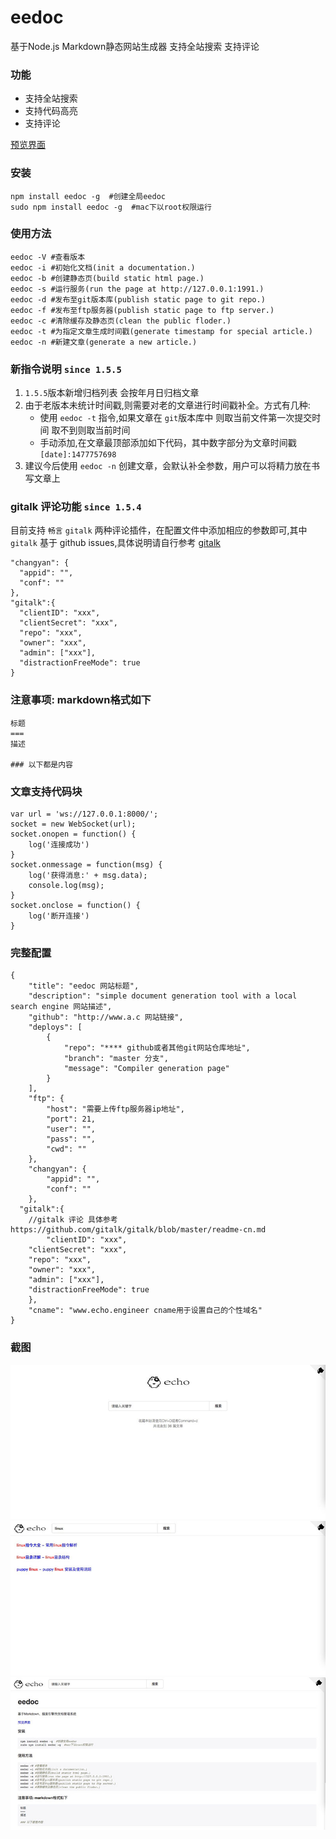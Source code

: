 <!--this code is generated by eedoc,do not edit.-->
[date]:1477757698
eedoc
===
基于Node.js Markdown静态网站生成器 支持全站搜索 支持评论

### 功能
- 支持全站搜索
- 支持代码高亮
- 支持评论

[预览界面](https://pluckypan.github.io)

### 安装
```
npm install eedoc -g  #创建全局eedoc
sudo npm install eedoc -g  #mac下以root权限运行
```

### 使用方法
```
eedoc -V #查看版本
eedoc -i #初始化文档(init a documentation.)
eedoc -b #创建静态页(build static html page.)
eedoc -s #运行服务(run the page at http://127.0.0.1:1991.)
eedoc -d #发布至git版本库(publish static page to git repo.)
eedoc -f #发布至ftp服务器(publish static page to ftp server.)
eedoc -c #清除缓存及静态页(clean the public floder.)
eedoc -t #为指定文章生成时间戳(generate timestamp for special article.)
eedoc -n #新建文章(generate a new article.)
```

### 新指令说明 `since 1.5.5`
1. `1.5.5`版本新增归档列表 会按年月日归档文章
2. 由于老版本未统计时间戳,则需要对老的文章进行时间戳补全。方式有几种:
   - 使用 `eedoc -t` 指令,如果文章在 `git`版本库中 则取当前文件第一次提交时间 取不到则取当前时间
   - 手动添加,在文章最顶部添加如下代码，其中数字部分为文章时间戳 `[date]:1477757698`
3. 建议今后使用 `eedoc -n` 创建文章，会默认补全参数，用户可以将精力放在书写文章上

### gitalk 评论功能 `since 1.5.4`
目前支持 `畅言` `gitalk` 两种评论插件，在配置文件中添加相应的参数即可,其中 `gitalk` 基于 github issues,具体说明请自行参考  [gitalk](https://github.com/gitalk/gitalk/blob/master/readme-cn.md)
```
"changyan": {
  "appid": "",
  "conf": ""
},
"gitalk":{
  "clientID": "xxx",
  "clientSecret": "xxx",
  "repo": "xxx",
  "owner": "xxx",
  "admin": ["xxx"],
  "distractionFreeMode": true
}
```

### 注意事项: markdown格式如下
```
标题
===
描述

### 以下都是内容
```

### 文章支持代码块
```
var url = 'ws://127.0.0.1:8000/';
socket = new WebSocket(url);
socket.onopen = function() {
    log('连接成功')
}
socket.onmessage = function(msg) {
    log('获得消息:' + msg.data);
    console.log(msg);
}
socket.onclose = function() {
    log('断开连接')
}
```

### 完整配置
```
{
	"title": "eedoc 网站标题",
	"description": "simple document generation tool with a local search engine 网站描述",
	"github": "http://www.a.c 网站链接",
	"deploys": [
		{
			"repo": "**** github或者其他git网站仓库地址",
			"branch": "master 分支",
			"message": "Compiler generation page"
		}
	],
	"ftp": {
		"host": "需要上传ftp服务器ip地址",
		"port": 21,
		"user": "",
		"pass": "",
		"cwd": ""
	},
	"changyan": {
		"appid": "",
		"conf": ""
	},
  "gitalk":{
    //gitalk 评论 具体参考 https://github.com/gitalk/gitalk/blob/master/readme-cn.md
		"clientID": "xxx",
    "clientSecret": "xxx",
    "repo": "xxx",
    "owner": "xxx",
    "admin": ["xxx"],
    "distractionFreeMode": true
	},
	"cname": "www.echo.engineer cname用于设置自己的个性域名"
}
```

### 截图
![主界面](https://raw.githubusercontent.com/Pluckypan/eedoc/master/screenshoot/main_thumb.jpg)
![搜索](https://raw.githubusercontent.com/Pluckypan/eedoc/master/screenshoot/search_thumb.jpg)
![文章详情页](https://raw.githubusercontent.com/Pluckypan/eedoc/master/screenshoot/article_thumb.jpg)
